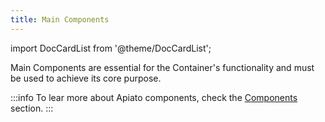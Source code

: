 ```yaml
---
title: Main Components
---
```


import DocCardList from '@theme/DocCardList';

Main Components are essential for the Container's functionality and must be used to achieve its core purpose.

:::info
To lear more about Apiato components, check the [Components](../../architecture-concepts/components.md) section.
:::

<DocCardList/>
